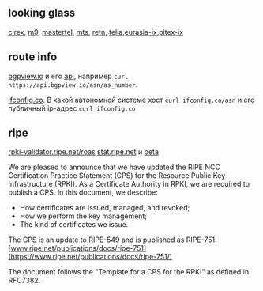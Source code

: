 ## looking glass

[cirex](http://lg.cirex.ru/),
[m9](https://msk-ix.ru/lookingglass/), [mastertel](http://lg.mastertel.ru/), [mts](http://lg.mtu.ru/),
[retn](https://lg.retn.net/), [telia](https://lg.telia.net/),[eurasia-ix](https://www.eurasiapeering.com/looking-glass/),[pitex-ix](https://lg.piter-ix.ru/)

## route info

[bgpview.io](https://bgpview.io) и его [api](https://bgpview.docs.apiary.io/), например `curl https://api.bgpview.io/asn/as_number`.

[ifconfig.co](http://ifconfig.co/). В какой автономной системе хост `curl ifconfig.co/asn` и его публичный ip-адрес `curl ifconfig.co`

## ripe

[rpki-validator.ripe.net/roas](https://rpki-validator.ripe.net/roas)
[stat.ripe.net](https://stat.ripe.net/) и [beta](https://beta-ui.stat.ripe.net/launchpad)

We are pleased to announce that we have updated the RIPE NCC Certification Practice Statement (CPS) for the Resource Public Key Infrastructure (RPKI).
As a Certificate Authority in RPKI, we are required to publish a CPS. In this document, we describe:

* How certificates are issued, managed, and revoked;
* How we perform the key management;
* The kind of certificates we issue.

The CPS is an update to RIPE-549 and is published as RIPE-751:
[www.ripe.net/publications/docs/ripe-751](https://www.ripe.net/publications/docs/ripe-751/)

The document follows the "Template for a CPS for the RPKI" as defined in RFC7382.
